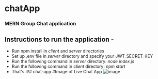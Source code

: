 # chatApp
### MERN Group Chat application

## Instructions to run the application -
- Run npm install in _client_ and _server_ directories
- Set up .env file in _server_ directory and specify your JWT_SECRET_KEY
- Run the following command in  _server_ directory: _node index.js_
- Run the following command in _client_ directory: _npm start_
- That's it!#   c h a t - a p p 
#Image of Live Chat App
![image](https://github.com/Karankhatik/chat-app/assets/100562135/fa90952a-08ca-4ebf-a1fe-bb70bfa8e58c)

 
